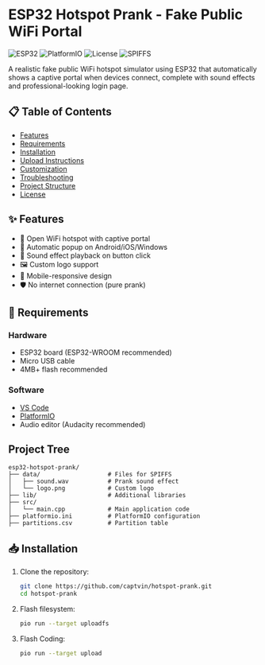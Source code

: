 # ESP32 Hotspot Prank - Fake Public WiFi Portal

![ESP32](https://img.shields.io/badge/ESP32-WROOM-blue) 
![PlatformIO](https://img.shields.io/badge/PlatformIO-Compatible-orange) 
![License](https://img.shields.io/badge/License-MIT-green)
![SPIFFS](https://img.shields.io/badge/SPIFFS-4MB-yellow)

A realistic fake public WiFi hotspot simulator using ESP32 that automatically shows a captive portal when devices connect, complete with sound effects and professional-looking login page.

## 📋 Table of Contents
- [Features](#-features)
- [Requirements](#-requirements)
- [Installation](#-installation)
- [Upload Instructions](#-upload-instructions)
- [Customization](#-customization)
- [Troubleshooting](#-troubleshooting)
- [Project Structure](#-project-structure)
- [License](#-license)

## ✨ Features
- 📶 Open WiFi hotspot with captive portal
- 🔔 Automatic popup on Android/iOS/Windows
- 🎵 Sound effect playback on button click
- 🖼️ Custom logo support
- 📱 Mobile-responsive design
- 🛡️ No internet connection (pure prank)

## 🧰 Requirements
### Hardware
- ESP32 board (ESP32-WROOM recommended)
- Micro USB cable
- 4MB+ flash recommended

### Software
- [VS Code](https://code.visualstudio.com/)
- [PlatformIO](https://platformio.org/)
- Audio editor (Audacity recommended)

## Project Tree
    
    esp32-hotspot-prank/
    ├── data/                   # Files for SPIFFS
    │   ├── sound.wav           # Prank sound effect
    │   └── logo.png            # Custom logo
    ├── lib/                    # Additional libraries
    ├── src/
    │   └── main.cpp            # Main application code
    ├── platformio.ini          # PlatformIO configuration
    ├── partitions.csv          # Partition table

## 📥 Installation
1. Clone the repository:
   ```bash
   git clone https://github.com/captvin/hotspot-prank.git
   cd hotspot-prank

2. Flash filesystem:
   ```bash
   pio run --target uploadfs

3. Flash Coding:
   ```bash
   pio run --target upload